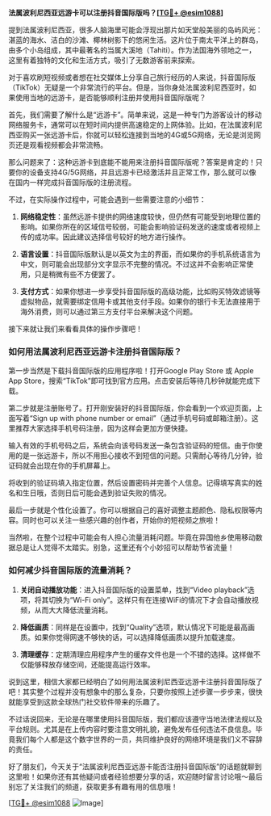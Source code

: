 **法属波利尼西亚远游卡可以注册抖音国际版吗？[[TG💪+ @esim1088](https://t.me/s/esim1088)]**

提到法属波利尼西亚，很多人脑海里可能会浮现出那片如天堂般美丽的岛屿风光：湛蓝的海水、洁白的沙滩、椰林树影下的悠闲生活。这片位于南太平洋上的群岛，由多个小岛组成，其中最著名的当属大溪地（Tahiti）。作为法国海外领地之一，这里有着独特的文化和生活方式，吸引了无数游客前来探索。

对于喜欢刷短视频或者想在社交媒体上分享自己旅行经历的人来说，抖音国际版（TikTok）无疑是一个非常流行的平台。但是，当你身处法属波利尼西亚时，如果使用当地的远游卡，是否能够顺利注册并使用抖音国际版呢？

首先，我们需要了解什么是“远游卡”。简单来说，这是一种专门为游客设计的移动网络服务卡，通常可以在短时间内提供高速稳定的上网体验。比如，在法属波利尼西亚购买一张远游卡后，你就可以轻松连接到当地的4G或5G网络，无论是浏览网页还是观看视频都会非常流畅。

那么问题来了：这种远游卡到底能不能用来注册抖音国际版呢？答案是肯定的！只要你的设备支持4G/5G网络，并且远游卡已经激活并且正常工作，那么就可以像在国内一样完成抖音国际版的注册流程。

不过，在实际操作过程中，可能会遇到一些需要注意的小细节：

1. **网络稳定性**：虽然远游卡提供的网络速度较快，但仍然有可能受到地理位置的影响。如果你所在的区域信号较弱，可能会影响验证码发送的速度或者视频上传的成功率。因此建议选择信号较好的地方进行操作。
   
2. **语言设置**：抖音国际版默认是以英文为主的界面，而如果你的手机系统语言为中文，则可能会出现部分文字显示不完整的情况。不过这并不会影响正常使用，只是稍微有些不方便罢了。

3. **支付方式**：如果你想进一步享受抖音国际版的高级功能，比如购买特效滤镜等虚拟物品，就需要绑定信用卡或其他支付手段。如果你的银行卡无法直接用于海外消费，则可以通过第三方支付平台来解决这个问题。

接下来就让我们来看看具体的操作步骤吧！

### 如何用法属波利尼西亚远游卡注册抖音国际版？

第一步当然是下载抖音国际版的应用程序啦！打开Google Play Store 或 Apple App Store，搜索“TikTok”即可找到官方应用。点击安装后等待几秒钟就能完成下载。

第二步就是注册账号了。打开刚安装好的抖音国际版，你会看到一个欢迎页面，上面写着“Sign up with phone number or email”（通过手机号码或邮箱注册）。这里推荐大家选择手机号码注册，因为这样会更加方便快捷。

输入有效的手机号码之后，系统会向该号码发送一条包含验证码的短信。由于你使用的是一张远游卡，所以不用担心接收不到短信的问题。只需耐心等待几分钟，验证码就会出现在你的手机屏幕上。

将收到的验证码填入指定位置，然后设置密码并完善个人信息。记得填写真实的姓名和生日哦，否则日后可能会遇到验证失败的情况。

最后一步就是个性化设置了。你可以根据自己的喜好调整主题颜色、隐私权限等内容。同时也可以关注一些感兴趣的创作者，开始你的短视频之旅啦！

当然啦，在整个过程中可能会有人担心流量消耗问题。毕竟在异国他乡使用移动数据总是让人觉得不太踏实。别急，这里还有个小妙招可以帮助节省流量！

### 如何减少抖音国际版的流量消耗？

1. **关闭自动播放功能**：进入抖音国际版的设置菜单，找到“Video playback”选项，将其切换为“Wi-Fi only”。这样只有在连接WiFi的情况下才会自动播放视频，从而大大降低流量消耗。

2. **降低画质**：同样是在设置中，找到“Quality”选项，默认情况下可能是最高画质。如果你觉得网速不够快的话，可以选择降低画质以提升加载速度。

3. **清理缓存**：定期清理应用程序产生的缓存文件也是一个不错的选择。这样做不仅能够释放存储空间，还能提高运行效率。

说到这里，相信大家都已经明白了如何用法属波利尼西亚远游卡注册抖音国际版了吧！其实整个过程并没有想象中的那么复杂，只要你按照上述步骤一步步来，很快就能享受到这款全球热门社交软件带来的乐趣了。

不过话说回来，无论是在哪里使用抖音国际版，我们都应该遵守当地法律法规以及平台规则。尤其是在上传内容时要注意文明礼貌，避免发布任何违法不良信息。毕竟我们每个人都是这个数字世界的一员，共同维护良好的网络环境是我们义不容辞的责任。

好了朋友们，今天关于“法属波利尼西亚远游卡能否注册抖音国际版”的话题就聊到这里啦！如果你还有其他疑问或者经验想要分享的话，欢迎随时留言讨论哦～最后别忘了关注我们的频道，获取更多有趣有用的信息哦！

[[TG💪+ @esim1088](https://t.me/s/esim1088) ![Image](https://i.postimg.cc/4NQfJmqS/Snipaste-2025-05-13-00-14-12.png)]